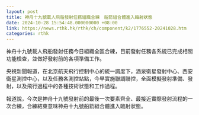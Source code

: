```yaml
---
layout: post
title: 神舟十九號載人飛船發射任務組織合練　船箭組合體進入臨射狀態
date: 2024-10-28 15:54:48.000000000 +08:00
link: https://news.rthk.hk/rthk/ch/component/k2/1776552-20241028.htm
categories: rthk
---
```


神舟十九號載人飛船發射任務今日組織全區合練，目前發射任務各系統已完成相關功能檢查，並做好發射前的各項準備工作。

央視新聞報道，在北京航天飛行控制中心的統一調度下，酒泉衛星發射中心、西安衛星測控中心，以及任務各測控站點，今早實施聯調聯控，全面模擬發射準備、發射，以及飛行過程中的各種技術狀態和工作過程。

報道說，今次是神舟十九號發射前的最後一次要素齊全、最接近實際發射流程的一次合練，合練結束意味神舟十九號船箭組合體進入臨射狀態。
